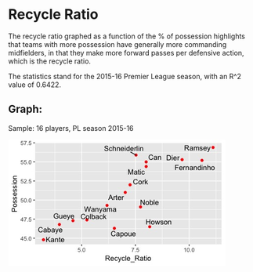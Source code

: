 # Recycle Ratio

The recycle ratio graphed as a function of the % of possession highlights that teams with more possession have generally more commanding midfielders, in that they make more forward passes per defensive action, which is the recycle ratio.

The statistics stand for the 2015-16 Premier League season, with an R^2 value of 0.6422.

## Graph:

Sample: 16 players, PL season 2015-16

![alt text](https://github.com/Yatin-Kapur/recycle-ratio/blob/master/rr.jpeg "Points Plotted for Key Midfielders in Premier Leagues")
